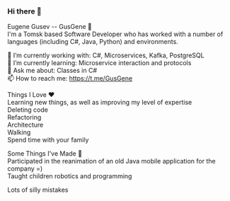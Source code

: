 ### Hi there 👋

Eugene Gusev -- GusGene 🥳<br>
I'm a Tomsk based Software Developer who has worked with a number of languages (including C#, Java, Python) and environments.<br>

🔨 I’m currently working with: C#, Microservices, Kafka, PostgreSQL<br>
🌱 I’m currently learning: Microservice interaction and protocols<br>
💬 Ask me about: Classes in C#<br>
📫 How to reach me: https://t.me/GusGene<br>

Things I Love ❤️<br>
Learning new things, as well as improving my level of expertise<br>
Deleting code<br>
Refactoring<br>
Architecture<br>
Walking<br>
Spend time with your family<br>

Some Things I've Made 🔧<br>
Participated in the reanimation of an old Java mobile application for the company =)<br>
Taught children robotics and programming<br>

Lots of silly mistakes<br>

